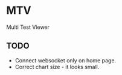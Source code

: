 # MTV
Multi Test Viewer


## TODO
* Connect websocket only on home page.
* Correct chart size - it looks small. 